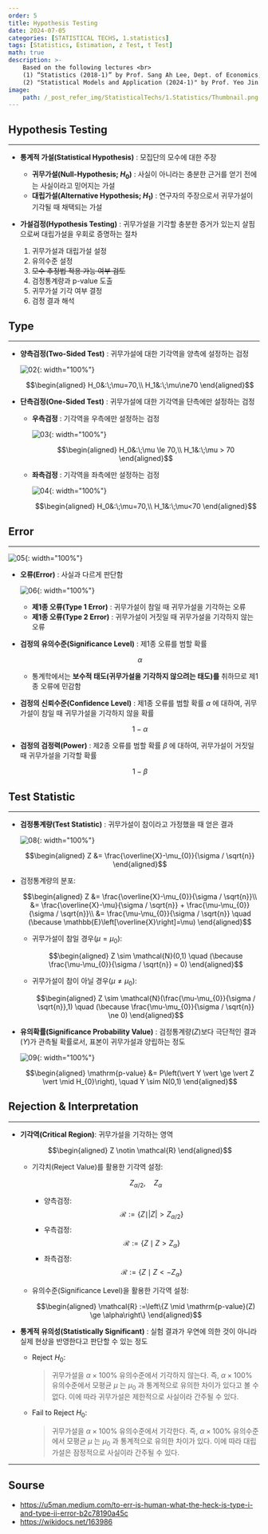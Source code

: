 ```yaml
---
order: 5
title: Hypothesis Testing
date: 2024-07-05
categories: [STATISTICAL TECHS, 1.statistics]
tags: [Statistics, Estimation, z Test, t Test]
math: true
description: >-
    Based on the following lectures <br>
    (1) “Statistics (2018-1)” by Prof. Sang Ah Lee, Dept. of Economics, College of Economics & Commerce, Kookmin Univ. <br>
    (2) "Statistical Models and Application (2024-1)" by Prof. Yeo Jin Chung, Dept. of Data Science, The Grad. School, Kookmin Univ.
image:
    path: /_post_refer_img/StatisticalTechs/1.Statistics/Thumbnail.png
---
```


## Hypothesis Testing
-----

- **통계적 가설(Statistical Hypothesis)** : 모집단의 모수에 대한 주장
    - **귀무가설(Null-Hypothesis; $H_0$)** : 사실이 아니라는 충분한 근거를 얻기 전에는 사실이라고 믿어지는 가설
    - **대립가설(Alternative Hypothesis; $H_1$)** : 연구자의 주장으로서 귀무가설이 기각될 때 채택되는 가설

- **가설검정(Hypothesis Testing)** : 귀무가설을 기각할 충분한 증거가 있는지 살핌으로써 대립가설을 우회로 증명하는 절차
    1. 귀무가설과 대립가설 설정
    2. 유의수준 설정
    3. ~~모수 추정법 적용 가능 여부 검토~~
    4. 검정통계량과 p-value 도출
    5. 귀무가설 기각 여부 결정
    6. 검정 결과 해석

## Type
-----

- **양측검정(Two-Sided Test)** : 귀무가설에 대한 기각역을 양측에 설정하는 검정

    ![02](/_post_refer_img/StatisticalTechs/1.Statistics/05-02.jpeg){: width="100%"}

    $$\begin{aligned}
    H_0&:\;\mu=70,\\
    H_1&:\;\mu\ne70
    \end{aligned}$$

- **단측검정(One-Sided Test)** : 귀무가설에 대한 기각역을 단측에만 설정하는 검정
    - **우측검정** : 기각역을 우측에만 설정하는 검정

        ![03](/_post_refer_img/StatisticalTechs/1.Statistics/05-03.jpeg){: width="100%"}

        $$\begin{aligned}
        H_0&:\;\mu \le 70,\\
        H_1&:\;\mu > 70
        \end{aligned}$$

    - **좌측검정** : 기각역을 좌측에만 설정하는 검정

        ![04](/_post_refer_img/StatisticalTechs/1.Statistics/05-04.jpeg){: width="100%"}

        $$\begin{aligned}
        H_0&:\;\mu=70,\\
        H_1&:\;\mu<70
        \end{aligned}$$

## Error
-----

![05](/_post_refer_img/StatisticalTechs/1.Statistics/05-05.png){: width="100%"}

- **오류(Error)** : 사실과 다르게 판단함

    ![06](/_post_refer_img/StatisticalTechs/1.Statistics/05-06.png){: width="100%"}

    - **제1종 오류(Type 1 Error)** : 귀무가설이 참일 때 귀무가설을 기각하는 오류
    - **제1종 오류(Type 2 Error)** : 귀무가설이 거짓일 때 귀무가설을 기각하지 않는 오류

- **검정의 유의수준(Significance Level)** : 제1종 오류를 범할 확률

    $$
    \alpha
    $$

    - 통계학에서는 **보수적 태도(귀무가설을 기각하지 않으려는 태도)를** 취하므로 제1종 오류에 민감함

- **검정의 신뢰수준(Confidence Level)** : 제1종 오류를 범할 확률 $\alpha$ 에 대하여, 귀무가설이 참일 때 귀무가설을 기각하지 않을 확률

    $$
    1-\alpha
    $$

- **검정의 검정력(Power)** : 제2종 오류를 범할 확률 $\beta$ 에 대하여, 귀무가설이 거짓일 때 귀무가설을 기각할 확률

    $$
    1-\beta
    $$

## Test Statistic
-----

- **검정통계량(Test Statistic)** : 귀무가설이 참이라고 가정했을 때 얻은 결과

    ![08](/_post_refer_img/StatisticalTechs/1.Statistics/05-08.png){: width="100%"}

    $$\begin{aligned}
    Z
    &= \frac{\overline{X}-\mu_{0}}{\sigma / \sqrt{n}}
    \end{aligned}$$

- 검정통계량의 분포:

    $$\begin{aligned}
    Z
    &= \frac{\overline{X}-\mu_{0}}{\sigma / \sqrt{n}}\\
    &= \frac{\overline{X}-\mu}{\sigma / \sqrt{n}} + \frac{\mu-\mu_{0}}{\sigma / \sqrt{n}}\\
    &= \frac{\mu-\mu_{0}}{\sigma / \sqrt{n}} \quad (\because \mathbb{E}\left[\overline{X}\right]=\mu)
    \end{aligned}$$

    - 귀무가설이 참일 경우($\mu = \mu_{0}$):

        $$\begin{aligned}
        Z \sim \mathcal{N}(0,1) \quad (\because \frac{\mu-\mu_{0}}{\sigma / \sqrt{n}} = 0)
        \end{aligned}$$

    - 귀무가설이 참이 아닐 경우($\mu \ne \mu_{0}$):

        $$\begin{aligned}
        Z \sim \mathcal{N}(\frac{\mu-\mu_{0}}{\sigma / \sqrt{n}},1)  \quad (\because \frac{\mu-\mu_{0}}{\sigma / \sqrt{n}} \ne 0)
        \end{aligned}$$

- **유의확률(Significance Probability Value)** : 검정통계량($Z$)보다 극단적인 결과($Y$)가 관측될 확률로서, 표본이 귀무가설과 양립하는 정도

    ![09](/_post_refer_img/StatisticalTechs/1.Statistics/05-09.jpg){: width="100%"}

    $$\begin{aligned}
    \mathrm{p-value}
    &= P\left(\vert Y \vert \ge \vert Z \vert \mid H_{0}\right), \quad Y \sim N(0,1)
    \end{aligned}$$

## Rejection & Interpretation
-----

- **기각역(Critical Region)**: 귀무가설을 기각하는 영역

    $$\begin{aligned}
    Z \notin \mathcal{R}
    \end{aligned}$$

    - 기각치(Reject Value)를 활용한 기각역 설정:

        $$
        Z_{\alpha/2},\quad Z_{\alpha}
        $$

        - 양측검정: $$\mathcal{R}:=\left\{Z \mid \vert Z \vert > Z_{\alpha/2}\right\}$$
        - 우측검정: $$\mathcal{R}:=\left\{Z \mid Z > Z_{\alpha}\right\}$$
        - 좌측검정: $$\mathcal{R}:=\left\{Z \mid Z < -Z_{\alpha}\right\}$$

    - 유의수준(Significance Level)을 활용한 기각역 설정:

        $$\begin{aligned}
        \mathcal{R}
        :=\left\{Z \mid \mathrm{p-value}(Z) \ge \alpha\right\}
        \end{aligned}$$

- **통계적 유의성(Statistically Significant)** : 실험 결과가 우연에 의한 것이 아니라 실제 현상을 반영한다고 판단할 수 있는 정도

    - Reject $H_{0}$:

        > 귀무가설을 $\alpha \times 100 \%$ 유의수준에서 기각하지 않는다. 즉, $\alpha \times 100 \%$ 유의수준에서 모평균 $\mu$ 는 $\mu_{0}$ 과 통계적으로 유의한 차이가 있다고 볼 수 없다. 이에 따라 귀무가설은 제한적으로 사실이라 간주될 수 있다.

    - Fail to Reject $H_{0}$:

        > 귀무가설을 $\alpha \times 100 \%$ 유의수준에서 기각한다. 즉, $\alpha \times 100 \%$ 유의수준에서 모평균 $\mu$ 는 $\mu_0$ 과 통계적으로 유의한 차이가 있다. 이에 따라 대립가설은 잠정적으로 사실이라 간주될 수 있다.

-----

## Sourse

- https://u5man.medium.com/to-err-is-human-what-the-heck-is-type-i-and-type-ii-error-b2c78190a45c
- https://wikidocs.net/163986